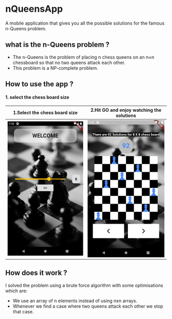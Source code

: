 # nQueensApp

A mobile application that gives you all the possible solutions for the famous n-Queens problem.

## what is the n-Queens problem ?
-  The n-Queens is the problem of placing n chess queens on an n×n chessboard so that no two queens attack each other.
-  This problem is a NP-complete problem.

## How to use the app ?
#### 1. select the chess board size
1.Select the chess board size            |  2.Hit GO and enjoy watching the solutions
:-------------------------:|:-------------------------:
![Menu page](https://github.com/younes38/nQueensApp/blob/master/screenshots/screen2.png)  |  ![Board page](https://github.com/younes38/nQueensApp/blob/master/screenshots/screen1.png)



## How does it work ?
I solved the problem using a brute force algorithm with some optimisations which are:
-  We use an array of n elements instead of using nxn arrays.
-  Whenever we find a case where two queens attack each other we stop that case.

